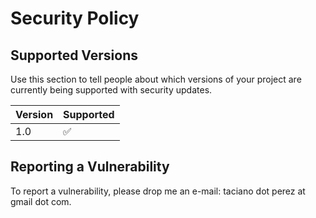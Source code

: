 # Security Policy

## Supported Versions

Use this section to tell people about which versions of your project are
currently being supported with security updates.

| Version | Supported          |
| ------- | ------------------ |
| 1.0   | :white_check_mark: |

## Reporting a Vulnerability

To report a vulnerability, please drop me an e-mail: taciano dot perez at gmail dot com.

